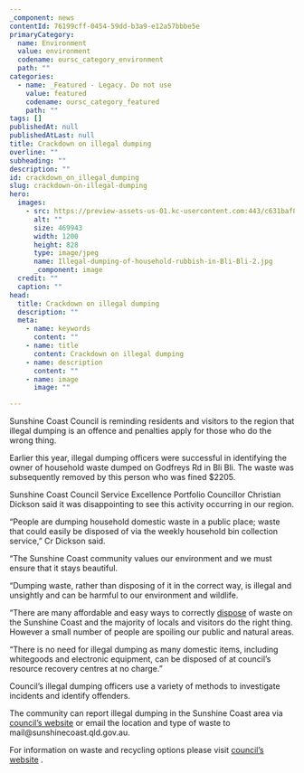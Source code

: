 ```yaml
---
_component: news
contentId: 76199cff-0454-59dd-b3a9-e12a57bbbe5e
primaryCategory:
  name: Environment
  value: environment
  codename: oursc_category_environment
  path: ""
categories:
  - name: _Featured - Legacy. Do not use
    value: featured
    codename: oursc_category_featured
    path: ""
tags: []
publishedAt: null
publishedAtLast: null
title: Crackdown on illegal dumping
overline: ""
subheading: ""
description: ""
id: crackdown_on_illegal_dumping
slug: crackdown-on-illegal-dumping
hero:
  images:
    - src: https://preview-assets-us-01.kc-usercontent.com:443/c631baf8-1b46-001f-580c-d0001b68b4a8/9e936eac-aa8e-45f1-af17-8b99e01efe23/Illegal-dumping-of-household-rubbish-in-Bli-Bli-2.jpg
      alt: ""
      size: 469943
      width: 1200
      height: 828
      type: image/jpeg
      name: Illegal-dumping-of-household-rubbish-in-Bli-Bli-2.jpg
      _component: image
  credit: ""
  caption: ""
head:
  title: Crackdown on illegal dumping
  description: ""
  meta:
    - name: keywords
      content: ""
    - name: title
      content: Crackdown on illegal dumping
    - name: description
      content: ""
    - name: image
      image: ""

---
```

Sunshine Coast Council is reminding residents and visitors to the region that illegal dumping is an offence and penalties apply for those who do the wrong thing.

Earlier this year, illegal dumping officers were successful in identifying the owner of household waste dumped on Godfreys Rd in Bli Bli. The waste was subsequently removed by this person who was fined $2205.

Sunshine Coast Council Service Excellence Portfolio Councillor Christian Dickson said it was disappointing to see this activity occurring in our region.

“People are dumping household domestic waste in a public place; waste that could easily be disposed of via the weekly household bin collection service,” Cr Dickson said.

“The Sunshine Coast community values our environment and we must ensure that it stays beautiful.

“Dumping waste, rather than disposing of it in the correct way, is illegal and unsightly and can be harmful to our environment and wildlife. 

“There are many affordable and easy ways to correctly [dispose](https://www.sunshinecoast.qld.gov.au/Living-and-Community/Waste-and-Recycling/Illegal-dumping)
&#x20;of waste on the Sunshine Coast and the majority of locals and visitors do the right thing. However a small number of people are spoiling our public and natural areas.

“There is no need for illegal dumping as many domestic items, including whitegoods and electronic equipment, can be disposed of at council’s resource recovery centres at no charge.”

Council’s illegal dumping officers use a variety of methods to investigate incidents and identify offenders.

The community can report illegal dumping in the Sunshine Coast area via [council’s website](https://www.sunshinecoast.qld.gov.au/Living-and-Community/Waste-and-Recycling/Illegal-dumping)
&#x20;or email the location and type of waste to mail\@sunshinecoast.qld.gov.au.

For information on waste and recycling options please visit [council’s website](https://www.sunshinecoast.qld.gov.au/Living-and-Community/Waste-and-Recycling/)
.
